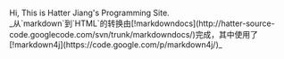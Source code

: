 <br>
Hi, This is Hatter Jiang's Programming Site.


<br>
_从`markdown`到`HTML`的转换由[!markdowndocs](http://hatter-source-code.googlecode.com/svn/trunk/markdowndocs/)完成，其中使用了[!markdown4j](https://code.google.com/p/markdown4j/)_

